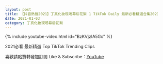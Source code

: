 ```yaml
---
layout: post
title: 【抖音熱搜2021】丁真化妆现场幕后花絮 1 TikTok Daily 最新必看精選合集2021 01 03
date: 2021-01-03
category: 丁真化妆现场幕后花絮
---
```


{% include youtube-video.html id="BzKVjzIA5Gc" %}

2021必看 最新精選 Top TikTok Trending Clips

喜歡請點贊轉發加訂閱 Like & Subscribe：[YouTube](https://www.youtube.com/channel/UCAoR7VcanIPd04uEq_GIylA/videos)

